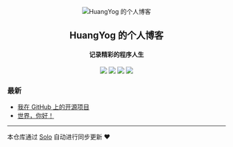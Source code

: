 <p align="center"><img alt="HuangYog 的个人博客" src="https://static.b3log.org/images/brand/solo-32.png"></p><h2 align="center">
HuangYog 的个人博客
</h2>

<h4 align="center">记录精彩的程序人生</h4>
<p align="center"><a title="HuangYog 的个人博客" target="_blank" href="https://github.com/HuangYog/solo-blog"><img src="https://img.shields.io/github/last-commit/HuangYog/solo-blog.svg?style=flat-square&color=FF9900"></a>
<a title="GitHub repo size in bytes" target="_blank" href="https://github.com/HuangYog/solo-blog"><img src="https://img.shields.io/github/repo-size/HuangYog/solo-blog.svg?style=flat-square"></a>
<a title="Solo Version" target="_blank" href="https://github.com/b3log/solo/releases"><img src="https://img.shields.io/badge/solo-3.6.4-f1e05a.svg?style=flat-square&color=blueviolet"></a>
<a title="Hits" target="_blank" href="https://github.com/b3log/hits"><img src="https://hits.b3log.org/HuangYog/solo-blog.svg"></a></p>

### 最新

* [我在 GitHub 上的开源项目](https://blog.mailangyun.cn/my-github-repos)
* [世界，你好！](https://blog.mailangyun.cn/hello-solo)



---

本仓库通过 [Solo](https://github.com/b3log/solo) 自动进行同步更新 ❤️ 